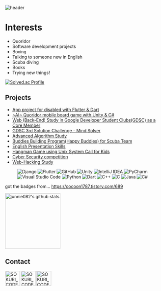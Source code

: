 ![header](https://capsule-render.vercel.app/api?type=waving&color=gradient&height=250&section=header&text=junnie082&fontSize=90)

# Interests
 - Quoridor
 - Software development projects
 - Boxing
 - Talking to someone new in English
 - Scuba diving
 - Books
 - Trying new things!

[![Solved.ac Profile](http://mazassumnida.wtf/api/v2/generate_badge?boj=junnie082)](https://solved.ac/junnie082/)


## Projects 
* [App project for disabled with Flutter & Dart](https://github.com/junnie082/Best_Friend)  
* [~AI~ Quoridor mobile board game with Unity & C#](https://github.com/SeoulTechTCPGame/block-it)  
* [Web (Back-End) Study in Google Developer Student Clubs(GDSC) as a Core Member](https://github.com/junnie082/gdsc-seoultech.github.io)
* [GDSC 3rd Solution Challenge - Mind Solver](https://github.com/junnie082/mindsolver-flutter)  
* [Advanced Algorithm Study](https://github.com/TeamCrazyPerformance/algorithm2023-1-H)  
* [Buddies Building Program(Happy Buddies) for Scuba Team](https://github.com/junnie082/happy-buddies)
* [English Presentation Skills](https://github.com/junnie082/English-Presentation)
* [Hangman Game using Unix System Call for Kids](https://github.com/junnie082/hangman)
* [Cyber Security competition](https://junnie082.github.io/security/2023/06/28/CryptoWallet.html)  
* [Web-Hacking Study](https://github.com/junnie082/Web-Hacking)


<p align="center">
    <img src="https://img.shields.io/badge/django-092E20?style=for-the-badge&logo=django&logoColor=white" alt="Django">
    <img src="https://img.shields.io/badge/flutter-02569B?style=for-the-badge&logo=flutter&logoColor=white" alt="Flutter">
    <img src="https://img.shields.io/badge/github-181717?style=for-the-badge&logo=github&logoColor=white" alt="GitHub">
    <img src="https://img.shields.io/badge/unity-%23000000.svg?style=for-the-badge&logo=unity&logoColor=white" alt="Unity">
    <img src="https://img.shields.io/badge/IntelliJIDEA-000000.svg?style=for-the-badge&logo=intellij-idea&logoColor=white" alt="IntelliJ IDEA">
    <img src="https://img.shields.io/badge/pycharm-143?style=for-the-badge&logo=pycharm&logoColor=black&color=black&labelColor=green" alt="PyCharm">
    <img src="https://img.shields.io/badge/Visual%20Studio%20Code-0078d7.svg?style=for-the-badge&logo=visual-studio-code&logoColor=white" alt="Visual Studio Code">
    <img src="https://img.shields.io/badge/python-3670A0?style=for-the-badge&logo=python&logoColor=ffdd54" alt="Python">
    <img src="https://img.shields.io/badge/dart-%230175C2.svg?style=for-the-badge&logo=dart&logoColor=white" alt="Dart">
    <img src="https://img.shields.io/badge/c++-%2300599C.svg?style=for-the-badge&logo=c%2B%2B&logoColor=white" alt="C++">
    <img src="https://img.shields.io/badge/c-%2300599C.svg?style=for-the-badge&logo=c&logoColor=white" alt="C">
    <img src="https://img.shields.io/badge/java-%23ED8B00.svg?style=for-the-badge&logo=openjdk&logoColor=white" alt="Java">
    <img src="https://img.shields.io/badge/c%23-%23239120.svg?style=for-the-badge&logo=c-sharp&logoColor=white" alt="C#">
</p>

got the badges from... https://cocoon1787.tistory.com/689

<a href="https://github.com/junnie082"><img align="center" style="height:180px" src="https://github-readme-stats.vercel.app/api?username=junnie082&show_icons=true&include_all_commits=true&theme=nord&hide_border=true" alt="junnie082's github stats" /></a>


## Contact 

[<img align="left" alt="SOKURI_CODE | velog" width="48px" src="https://img.icons8.com/color/48/000000/blog.png" />][website]

[<img align="left" alt="SOKURI_CODE | Instagram" width="48px" src="https://img.icons8.com/color/48/000000/instagram-new--v2.png" />][instagram1]  

[<img align="left" alt="SOKURI_CODE | Instagram" width="48px" src="https://img.icons8.com/color/48/000000/instagram-new--v2.png" />][instagram2]  

[website]: https://junnie082.github.io
[instagram1]: https://instagram.com/junnie082cs
[instagram2]: https://instagram.com/junnie082


